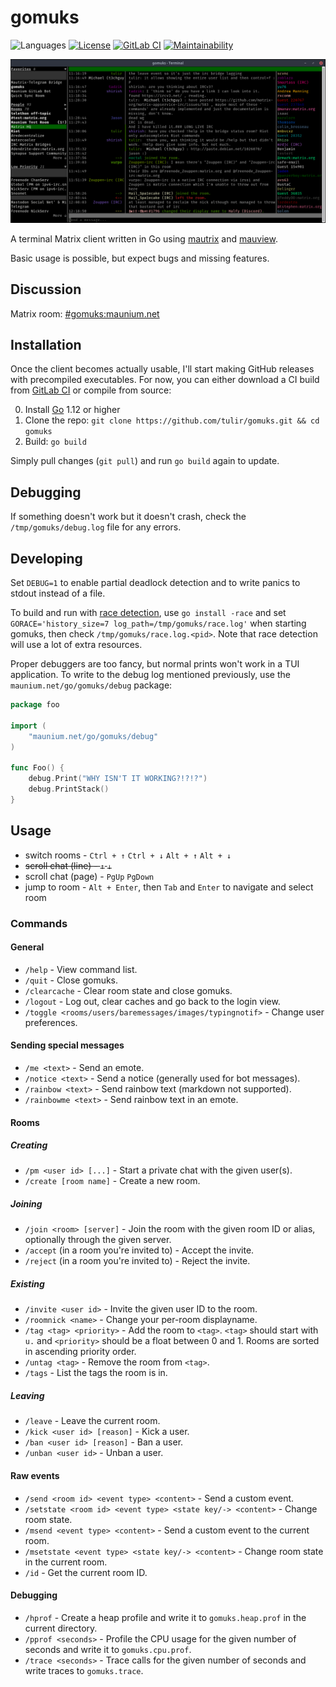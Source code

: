 # gomuks
![Languages](https://img.shields.io/github/languages/top/tulir/gomuks.svg)
[![License](https://img.shields.io/github/license/tulir/gomuks.svg)](LICENSE)<!--
[![Release](https://img.shields.io/github/release/tulir/gomuks/all.svg)](https://github.com/tulir/gomuks/releases)-->
[![GitLab CI](https://mau.dev/tulir/gomuks/badges/master/pipeline.svg)](https://mau.dev/tulir/gomuks/pipelines)
[![Maintainability](https://img.shields.io/codeclimate/maintainability/tulir/gomuks.svg)](https://codeclimate.com/github/tulir/gomuks)

![Chat Preview](chat-preview.png)

A terminal Matrix client written in Go using [mautrix](https://github.com/tulir/mautrix-go) and [mauview](https://github.com/tulir/mauview).

Basic usage is possible, but expect bugs and missing features.

## Discussion
Matrix room: [#gomuks:maunium.net](https://matrix.to/#/#gomuks:maunium.net)

## Installation
Once the client becomes actually usable, I'll start making GitHub releases with
precompiled executables. For now, you can either download a CI build from
[GitLab CI](https://mau.dev/tulir/gomuks/pipelines) or compile from source:

0. Install [Go](https://golang.org/) 1.12 or higher
1. Clone the repo: `git clone https://github.com/tulir/gomuks.git && cd gomuks`
2. Build: `go build`

Simply pull changes (`git pull`) and run `go build` again to update.

## Debugging
If something doesn't work but it doesn't crash, check the `/tmp/gomuks/debug.log` file for any errors.

## Developing
Set `DEBUG=1` to enable partial deadlock detection and to write panics to stdout instead of a file.

To build and run with [race detection](https://golang.org/doc/articles/race_detector.html),
use `go install -race` and set `GORACE='history_size=7 log_path=/tmp/gomuks/race.log'`
when starting gomuks, then check `/tmp/gomuks/race.log.<pid>`. Note that race detection
will use a lot of extra resources.

Proper debuggers are too fancy, but normal prints won't work in a TUI application. To write to the
debug log mentioned previously, use the `maunium.net/go/gomuks/debug` package:

```go
package foo

import (
	"maunium.net/go/gomuks/debug"
)

func Foo() {
	debug.Print("WHY ISN'T IT WORKING?!?!?")
	debug.PrintStack()
}
```

## Usage
- switch rooms - `Ctrl + ↑` `Ctrl + ↓` `Alt + ↑` `Alt + ↓`
- ~~scroll chat (line) - `↑` `↓`~~
- scroll chat (page) - `PgUp` `PgDown`
- jump to room - `Alt + Enter`, then `Tab` and `Enter` to navigate and select room

### Commands
#### General
* `/help` - View command list.
* `/quit` - Close gomuks.
* `/clearcache` - Clear room state and close gomuks.
* `/logout` - Log out, clear caches and go back to the login view.
* `/toggle <rooms/users/baremessages/images/typingnotif>` - Change user preferences.

#### Sending special messages
* `/me <text>` - Send an emote.
* `/notice <text>` - Send a notice (generally used for bot messages).
* `/rainbow <text>` - Send rainbow text (markdown not supported).
* `/rainbowme <text>` - Send rainbow text in an emote.

#### Rooms
##### Creating
* `/pm <user id> [...]` - Start a private chat with the given user(s).
* `/create [room name]` - Create a new room.
##### Joining
* `/join <room> [server]` - Join the room with the given room ID or alias, optionally through the given server.
* `/accept` (in a room you're invited to) - Accept the invite.
* `/reject` (in a room you're invited to) - Reject the invite.
##### Existing
* `/invite <user id>` - Invite the given user ID to the room.
* `/roomnick <name>` - Change your per-room displayname.
* `/tag <tag> <priority>` - Add the room to `<tag>`. `<tag>` should start with `u.` and `<priority>`
  should be a float between 0 and 1. Rooms are sorted in ascending priority order.
* `/untag <tag>` - Remove the room from `<tag>`.
* `/tags` - List the tags the room is in.
##### Leaving
* `/leave` - Leave the current room.
* `/kick <user id> [reason]` - Kick a user.
* `/ban <user id> [reason]` - Ban a user.
* `/unban <user id>` - Unban a user.

#### Raw events
* `/send <room id> <event type> <content>` - Send a custom event.
* `/setstate <room id> <event type> <state key/-> <content>` - Change room state.
* `/msend <event type> <content>` - Send a custom event to the current room.
* `/msetstate <event type> <state key/-> <content>` - Change room state in the current room.
* `/id` - Get the current room ID.

#### Debugging
* `/hprof` - Create a heap profile and write it to `gomuks.heap.prof` in the current directory.
* `/pprof <seconds>` - Profile the CPU usage for the given number of seconds and write it to `gomuks.cpu.prof`.
* `/trace <seconds>` - Trace calls for the given number of seconds and write traces to `gomuks.trace`.
